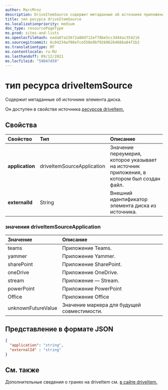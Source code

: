 ```yaml
---
author: MarcMroz
description: DriveItemSource содержит метаданные об источнике приложения, в которое был создан элемент диска.
title: тип ресурса driveItemSource
ms.localizationpriority: medium
doc_type: resourcePageType
ms.prod: sites-and-lists
ms.openlocfilehash: eada8fa22672a80d712ef78be5cc3d44ac354216
ms.sourcegitcommit: 6c04234af08efce558e9bf926062b4686a84f1b2
ms.translationtype: MT
ms.contentlocale: ru-RU
ms.lasthandoff: 09/12/2021
ms.locfileid: "59047459"
---
```

# <a name="driveitemsource-resource-type"></a>тип ресурса driveItemSource

Содержит метаданные об источнике элемента диска.

Он доступен в свойстве источника [ресурсов driveItem.][item-resource]

## <a name="properties"></a>Свойства

| Свойство                 | Тип                       | Описание                                                                                      |
| :----------------------- | :------------------------  | :----------------------------------------------------------------------------------------------- |
| **application**          | driveItemSourceApplication | Значение переумерия, которое указывает на источник приложения, в котором был создан файл.              |
| **externalId**           | String                     | Внешний идентификатор элемента диска из источника.                                      |

### <a name="driveitemsourceapplication-values"></a>значения driveItemSourceApplication

| Значение               | Описание                                       |
|:--------------------|:--------------------------------------------------|
| teams               | Приложение Teams.                         |
| yammer              | Приложение Yammer.                        |
| sharePoint          | Приложение SharePoint.                    |
| oneDrive            | Приложение OneDrive.                      |
| stream              | Приложение — Stream.                        |
| powerPoint          | Приложение PowerPoint                     |
| Office              | Приложение Office                         |
| unknownFutureValue  | Значение маркера для будущей совместимости.            |

## <a name="json-representation"></a>Представление в формате JSON

<!-- {
  "blockType": "resource",
  "optionalProperties": [
    "application",
    "externalId",
  ],
  "@odata.type": "microsoft.graph.driveItemSource"
}-->

```json
{
  "application": "string",
  "externalId" : "string"
}
```

## <a name="see-also"></a>См. также

Дополнительные сведения о гранях на driveItem см. [в сайте driveItem.](driveitem.md)

[item-resource]: ../resources/driveitem.md

<!-- {
  "type": "#page.annotation",
  "description": "The driveItemSource facet provides information about drive item source.",
  "keywords": "driveItemSoruce,client,media info,onedrive",
  "section": "documentation",
  "tocPath&quot;: &quot;Facets/driveItemSource"
} -->
